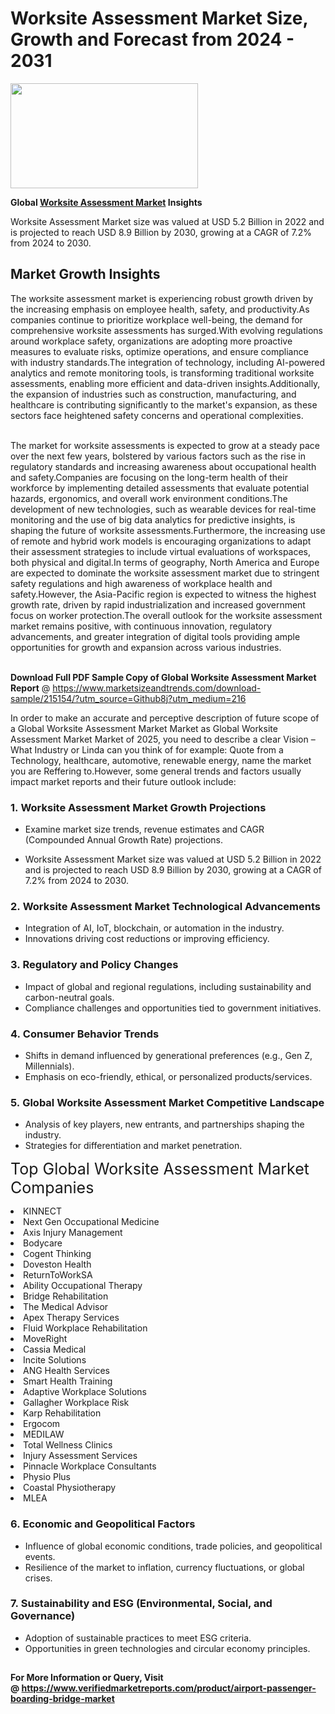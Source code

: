 <H1>Worksite Assessment Market Size, Growth and Forecast from 2024 - 2031</H1><img class="aligncenter size-medium wp-image-584254" src="https://thirdeyenews.in/wp-content/uploads/2024/09/Global-Market-Research-300x168.jpeg" alt="" width="300" height="168" /><p><strong>Global&nbsp;<a href="https://www.marketsizeandtrends.com/download-sample/215154/?utm_source=Github8j?utm_medium=216">Worksite Assessment Market</a> Insights</strong></p><p>Worksite Assessment Market size was valued at USD 5.2 Billion in 2022 and is projected to reach USD 8.9 Billion by 2030, growing at a CAGR of 7.2% from 2024 to 2030.</p><p><h2>Market Growth Insights</h2> <p>The worksite assessment market is experiencing robust growth driven by the increasing emphasis on employee health, safety, and productivity.As companies continue to prioritize workplace well-being, the demand for comprehensive worksite assessments has surged.With evolving regulations around workplace safety, organizations are adopting more proactive measures to evaluate risks, optimize operations, and ensure compliance with industry standards.The integration of technology, including AI-powered analytics and remote monitoring tools, is transforming traditional worksite assessments, enabling more efficient and data-driven insights.Additionally, the expansion of industries such as construction, manufacturing, and healthcare is contributing significantly to the market's expansion, as these sectors face heightened safety concerns and operational complexities.<br><br>  </p> <p>The market for worksite assessments is expected to grow at a steady pace over the next few years, bolstered by various factors such as the rise in regulatory standards and increasing awareness about occupational health and safety.Companies are focusing on the long-term health of their workforce by implementing detailed assessments that evaluate potential hazards, ergonomics, and overall work environment conditions.The development of new technologies, such as wearable devices for real-time monitoring and the use of big data analytics for predictive insights, is shaping the future of worksite assessments.Furthermore, the increasing use of remote and hybrid work models is encouraging organizations to adapt their assessment strategies to include virtual evaluations of workspaces, both physical and digital.In terms of geography, North America and Europe are expected to dominate the worksite assessment market due to stringent safety regulations and high awareness of workplace health and safety.However, the Asia-Pacific region is expected to witness the highest growth rate, driven by rapid industrialization and increased government focus on worker protection.The overall outlook for the worksite assessment market remains positive, with continuous innovation, regulatory advancements, and greater integration of digital tools providing ample opportunities for growth and expansion across various industries.<br><br> </p><p><span class=""><strong>Download Full PDF Sample Copy of Global Worksite Assessment Market Report</strong> @ <a href="https://www.marketsizeandtrends.com/download-sample/215154/?utm_source=Github8j?utm_medium=216" target="_blank">https://www.marketsizeandtrends.com/download-sample/215154/?utm_source=Github8j?utm_medium=216</a></span></p><p>In order to make an accurate and perceptive description of future scope of a Global&nbsp;Worksite Assessment Market Market as Global&nbsp;Worksite Assessment Market Market of 2025, you need to describe a clear Vision &ndash; What Industry or Linda can you think of for example: Quote from a Technology, healthcare, automotive, renewable energy, name the market you are Reffering to.However, some general trends and factors usually impact market reports and their future outlook include:</p><h3>1.&nbsp;<strong>Worksite Assessment Market Growth Projections</strong></h3><ul><li>Examine market size trends, revenue estimates and CAGR (Compounded Annual Growth Rate) projections.</li><li><p>Worksite Assessment Market size was valued at USD 5.2 Billion in 2022 and is projected to reach USD 8.9 Billion by 2030, growing at a CAGR of 7.2% from 2024 to 2030.</p></li></ul><h3>2.&nbsp;<strong>Worksite Assessment Market Technological Advancements</strong></h3><ul><li>Integration of AI, IoT, blockchain, or automation in the industry.</li><li>Innovations driving cost reductions or improving efficiency.</li></ul><h3>3.&nbsp;<strong>Regulatory and Policy Changes</strong></h3><ul><li>Impact of global and regional regulations, including sustainability and carbon-neutral goals.</li><li>Compliance challenges and opportunities tied to government initiatives.</li></ul><h3>4.&nbsp;<strong>Consumer Behavior Trends</strong></h3><ul><li>Shifts in demand influenced by generational preferences (e.g., Gen Z, Millennials).</li><li>Emphasis on eco-friendly, ethical, or personalized products/services.</li></ul><h3>5.&nbsp;<strong>Global Worksite Assessment Market Competitive Landscape</strong></h3><ul><li>Analysis of key players, new entrants, and partnerships shaping the industry.</li><li>Strategies for differentiation and market penetration.</li></ul><p data-pm-slice="1 1 []"><span style="color: inherit; font-family: inherit; font-size: 25px;">Top Global Worksite Assessment Market Companies</span></p><div class="" data-test-id=""><p><li>KINNECT</li><li> Next Gen Occupational Medicine</li><li> Axis Injury Management</li><li> Bodycare</li><li> Cogent Thinking</li><li> Doveston Health</li><li> ReturnToWorkSA</li><li> Ability Occupational Therapy</li><li> Bridge Rehabilitation</li><li> The Medical Advisor</li><li> Apex Therapy Services</li><li> Fluid Workplace Rehabilitation</li><li> MoveRight</li><li> Cassia Medical</li><li> Incite Solutions</li><li> ANG Health Services</li><li> Smart Health Training</li><li> Adaptive Workplace Solutions</li><li> Gallagher Workplace Risk</li><li> Karp Rehabilitation</li><li> Ergocom</li><li> MEDILAW</li><li> Total Wellness Clinics</li><li> Injury Assessment Services</li><li> Pinnacle Workplace Consultants</li><li> Physio Plus</li><li> Coastal Physiotherapy</li><li> MLEA</li></p></div><h3>6.&nbsp;<strong>Economic and Geopolitical Factors</strong></h3><ul><li>Influence of global economic conditions, trade policies, and geopolitical events.</li><li>Resilience of the market to inflation, currency fluctuations, or global crises.</li></ul><h3>7.&nbsp;<strong>Sustainability and ESG (Environmental, Social, and Governance)</strong></h3><ul><li>Adoption of sustainable practices to meet ESG criteria.</li><li>Opportunities in green technologies and circular economy principles.</li></ul><h2><strong style="font-size: 14px;">For More Information or Query, Visit @&nbsp;</strong><a style="background-color: #ffffff; font-size: 14px;" href="https://www.marketsizeandtrends.com/report/worksite-assessment-market/" target="_blank">https://www.verifiedmarketreports.com/product/airport-passenger-boarding-bridge-market</a></h2>